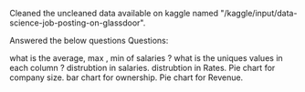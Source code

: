 Cleaned the uncleaned data available on kaggle named "/kaggle/input/data-science-job-posting-on-glassdoor".

Answered the below questions
Questions:

what is the average, max , min of salaries ?
what is the uniques values in each column ?
distrubtion in salaries.
distrubtion in Rates.
Pie chart for company size.
bar chart for ownership.
Pie chart for Revenue.
